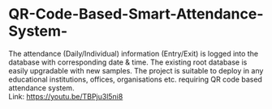 # QR-Code-Based-Smart-Attendance-System-
The attendance (Daily/Individual) information (Entry/Exit) is logged into the database with corresponding date &amp; time. The existing root database is easily upgradable with new samples. The project is suitable to deploy in any educational institutions, offices, organisations etc. requiring QR code based attendance system.  
Link: https://youtu.be/TBPju3l5ni8
